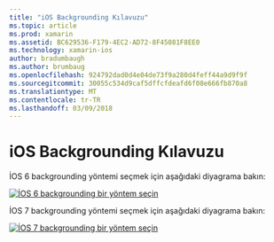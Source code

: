 ```yaml
---
title: "iOS Backgrounding Kılavuzu"
ms.topic: article
ms.prod: xamarin
ms.assetid: BC629536-F179-4EC2-AD72-8F45081F8EE0
ms.technology: xamarin-ios
author: bradumbaugh
ms.author: brumbaug
ms.openlocfilehash: 924792dad0d4e04de73f9a280d4feff44a9d9f9f
ms.sourcegitcommit: 30055c534d9caf5dffcfdeafd6f08e666fb870a8
ms.translationtype: MT
ms.contentlocale: tr-TR
ms.lasthandoff: 03/09/2018
---
```

# <a name="ios-backgrounding-guidance"></a>iOS Backgrounding Kılavuzu

İOS 6 backgrounding yöntemi seçmek için aşağıdaki diyagrama bakın:

 [![](ios-backgrounding-guidance-images/image10.png "İOS 6 backgrounding bir yöntem seçin")](ios-backgrounding-guidance-images/image10.png#lightbox)

İOS 7 backgrounding yöntemi seçmek için aşağıdaki diyagrama bakın:

 [![](ios-backgrounding-guidance-images/image10b.png "İOS 7 backgrounding bir yöntem seçin")](ios-backgrounding-guidance-images/image10b.png#lightbox)

